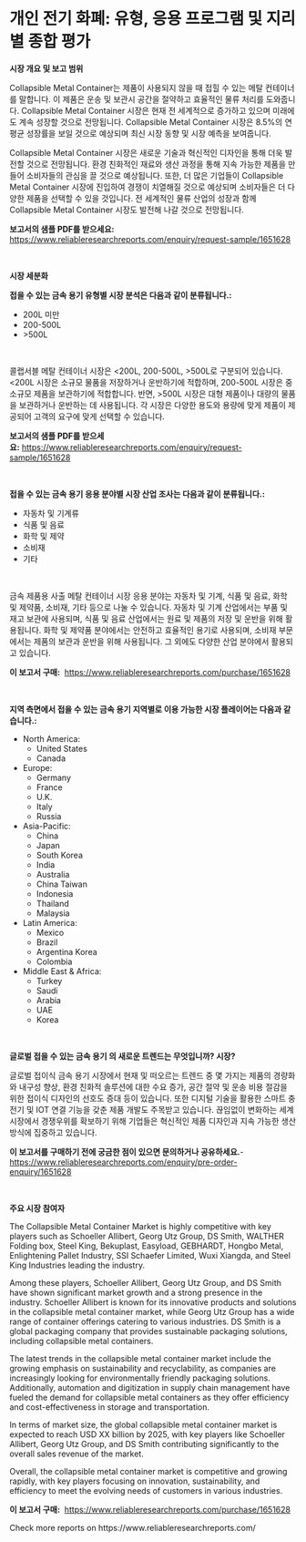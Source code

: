 <p><h1>개인 전기 화폐: 유형, 응용 프로그램 및 지리별 종합 평가</h1></p><p><strong>시장 개요 및 보고 범위</strong></p>
<p><p>Collapsible Metal Container는 제품이 사용되지 않을 때 접힐 수 있는 메탈 컨테이너를 말합니다. 이 제품은 운송 및 보관시 공간을 절약하고 효율적인 물류 처리를 도와줍니다. Collapsible Metal Container 시장은 현재 전 세계적으로 증가하고 있으며 미래에도 계속 성장할 것으로 전망됩니다. Collapsible Metal Container 시장은 8.5%의 연평균 성장률을 보일 것으로 예상되며 최신 시장 동향 및 시장 예측을 보여줍니다. </p><p>Collapsible Metal Container 시장은 새로운 기술과 혁신적인 디자인을 통해 더욱 발전할 것으로 전망됩니다. 환경 친화적인 재료와 생산 과정을 통해 지속 가능한 제품을 만들어 소비자들의 관심을 끌 것으로 예상됩니다. 또한, 더 많은 기업들이 Collapsible Metal Container 시장에 진입하여 경쟁이 치열해질 것으로 예상되며 소비자들은 더 다양한 제품을 선택할 수 있을 것입니다. 전 세계적인 물류 산업의 성장과 함께 Collapsible Metal Container 시장도 발전해 나갈 것으로 전망됩니다.</p></p>
<p><strong>보고서의 샘플 PDF를 받으세요:</strong> <a href="https://www.reliableresearchreports.com/enquiry/request-sample/1651628">https://www.reliableresearchreports.com/enquiry/request-sample/1651628</a></p>
<p>&nbsp;</p>
<p><strong>시장 세분화</strong></p>
<p><strong>접을 수 있는 금속 용기 유형별 시장 분석은 다음과 같이 분류됩니다.:</strong></p>
<p><ul><li>200L 미만</li><li>200-500L</li><li>>500L</li></ul></p>
<p>&nbsp;</p>
<p><p>콜랩서블 메탈 컨테이너 시장은 <200L, 200-500L, >500L로 구분되어 있습니다. <200L 시장은 소규모 물품을 저장하거나 운반하기에 적합하며, 200-500L 시장은 중소규모 제품을 보관하기에 적합합니다. 반면, >500L 시장은 대형 제품이나 대량의 물품을 보관하거나 운반하는 데 사용됩니다. 각 시장은 다양한 용도와 용량에 맞게 제품이 제공되어 고객의 요구에 맞게 선택할 수 있습니다.</p></p>
<p><strong>보고서의 샘플 PDF를 받으세요:</strong>&nbsp;<a href="https://www.reliableresearchreports.com/enquiry/request-sample/1651628">https://www.reliableresearchreports.com/enquiry/request-sample/1651628</a></p>
<p>&nbsp;</p>
<p><strong> 접을 수 있는 금속 용기 응용 분야별 시장 산업 조사는 다음과 같이 분류됩니다.:</strong></p>
<p><ul><li>자동차 및 기계류</li><li>식품 및 음료</li><li>화학 및 제약</li><li>소비재</li><li>기타</li></ul></p>
<p>&nbsp;</p>
<p><p>금속 제품용 사출 메탈 컨테이너 시장 응용 분야는 자동차 및 기계, 식품 및 음료, 화학 및 제약품, 소비재, 기타 등으로 나눌 수 있습니다. 자동차 및 기계 산업에서는 부품 및 재고 보관에 사용되며, 식품 및 음료 산업에서는 원료 및 제품의 저장 및 운반을 위해 활용됩니다. 화학 및 제약품 분야에서는 안전하고 효율적인 용기로 사용되며, 소비재 부문에서는 제품의 보관과 운반을 위해 사용됩니다. 그 외에도 다양한 산업 분야에서 활용되고 있습니다.</p></p>
<p><strong>이 보고서 구매:</strong>&nbsp; <a href="https://www.reliableresearchreports.com/purchase/1651628">https://www.reliableresearchreports.com/purchase/1651628</a></p>
<p>&nbsp;</p>
<p><strong>지역 측면에서 접을 수 있는 금속 용기 지역별로 이용 가능한 시장 플레이어는 다음과 같습니다.:</strong></p>
<p><ul>
    <li>
        North America:
        <ul>
            <li>United States</li>
            <li>Canada</li>
        </ul>
    </li>
    <li>
        Europe:
        <ul>
            <li>Germany</li>
            <li>France</li>
            <li>U.K.</li>
            <li>Italy</li>
            <li>Russia</li>
        </ul>
    </li>
    <li>
        Asia-Pacific:
        <ul>
            <li>China</li>
            <li>Japan</li>
            <li>South Korea</li>
            <li>India</li>
            <li>Australia</li>
            <li>China Taiwan</li>
            <li>Indonesia</li>
            <li>Thailand</li>
            <li>Malaysia</li>
        </ul>
    </li>
    <li>
        Latin America:
        <ul>
            <li>Mexico</li>
            <li>Brazil</li>
            <li>Argentina Korea</li>
            <li>Colombia</li>
        </ul>
    </li>
    <li>
        Middle East & Africa:
        <ul>
            <li>Turkey</li>
            <li>Saudi</li>
            <li>Arabia</li>
            <li>UAE</li>
            <li>Korea</li>
        </ul>
    </li>
    </ul></p>
<p>&nbsp;</p>
<p><strong>글로벌 접을 수 있는 금속 용기 의 새로운 트렌드는 무엇입니까? 시장?</strong></p>
<p><p>글로벌 접이식 금속 용기 시장에서 현재 및 떠오르는 트렌드 중 몇 가지는 제품의 경량화와 내구성 향상, 환경 친화적 솔루션에 대한 수요 증가, 공간 절약 및 운송 비용 절감을 위한 접이식 디자인의 선호도 증대 등이 있습니다. 또한 디지털 기술을 활용한 스마트 충전기 및 IOT 연결 기능을 갖춘 제품 개발도 주목받고 있습니다. 끊임없이 변화하는 세계 시장에서 경쟁우위를 확보하기 위해 기업들은 혁신적인 제품 디자인과 지속 가능한 생산 방식에 집중하고 있습니다.</p></p>
<p><strong>이 보고서를 구매하기 전에 궁금한 점이 있으면 문의하거나 공유하세요.</strong>- <a href="https://www.reliableresearchreports.com/enquiry/pre-order-enquiry/1651628">https://www.reliableresearchreports.com/enquiry/pre-order-enquiry/1651628</a></p>
<p>&nbsp;</p>
<p><strong>주요 시장 참여자</strong></p>
<p><p>The Collapsible Metal Container Market is highly competitive with key players such as Schoeller Allibert, Georg Utz Group, DS Smith, WALTHER Folding box, Steel King, Bekuplast, Easyload, GEBHARDT, Hongbo Metal, Enlightening Pallet Industry, SSI Schaefer Limited, Wuxi Xiangda, and Steel King Industries leading the industry.</p><p>Among these players, Schoeller Allibert, Georg Utz Group, and DS Smith have shown significant market growth and a strong presence in the industry. Schoeller Allibert is known for its innovative products and solutions in the collapsible metal container market, while Georg Utz Group has a wide range of container offerings catering to various industries. DS Smith is a global packaging company that provides sustainable packaging solutions, including collapsible metal containers.</p><p>The latest trends in the collapsible metal container market include the growing emphasis on sustainability and recyclability, as companies are increasingly looking for environmentally friendly packaging solutions. Additionally, automation and digitization in supply chain management have fueled the demand for collapsible metal containers as they offer efficiency and cost-effectiveness in storage and transportation.</p><p>In terms of market size, the global collapsible metal container market is expected to reach USD XX billion by 2025, with key players like Schoeller Allibert, Georg Utz Group, and DS Smith contributing significantly to the overall sales revenue of the market.</p><p>Overall, the collapsible metal container market is competitive and growing rapidly, with key players focusing on innovation, sustainability, and efficiency to meet the evolving needs of customers in various industries.</p></p>
<p><strong>이 보고서 구매:</strong>&nbsp;&nbsp;<a href="https://www.reliableresearchreports.com/purchase/1651628">https://www.reliableresearchreports.com/purchase/1651628</a></p>
<p>Check more reports on https://www.reliableresearchreports.com/</p>

